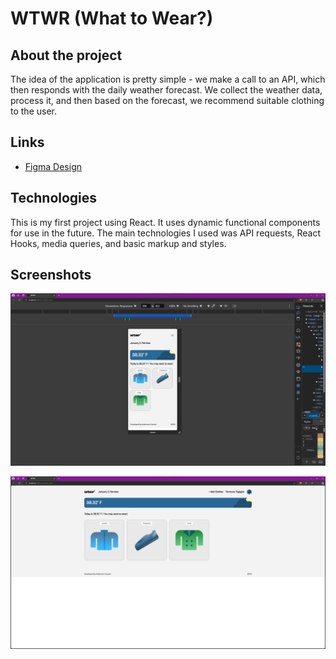# WTWR (What to Wear?)

## About the project

The idea of the application is pretty simple - we make a call to an API, which then responds with the daily weather forecast. We collect the weather data, process it, and then based on the forecast, we recommend suitable clothing to the user.

## Links

- [Figma Design](https://www.figma.com/file/DTojSwldenF9UPKQZd6RRb/Sprint-10%3A-WTWR)

## Technologies

This is my first project using React. It uses dynamic functional components for use in the future. The main technologies I used was API requests, React Hooks, media queries, and basic markup and styles.

## Screenshots

![Alt text](./src/assets/react-mobile-screenshot.png)

![Alt text](./src/assets/react-web-screenshot.png)

